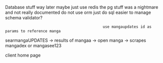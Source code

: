 Database stuff way later
maybe just use redis the pg stuff was a nightmare and not really documented
do not use orm just do sql easier to manage
schema validator?

                                                use mangaupdates id as params to reference manga

searmangaUPDATES -> results of mangaa -> open manga -> scrapes mangadex or mangasee123

client home page
